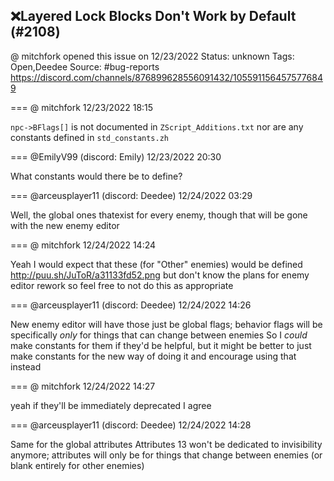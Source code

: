 ## ❌Layered Lock Blocks Don't Work by Default (#2108)
@ mitchfork opened this issue on 12/23/2022
Status: unknown
Tags: Open,Deedee
Source: #bug-reports https://discord.com/channels/876899628556091432/1055911564575776849


=== @ mitchfork 12/23/2022 18:15

`npc->BFlags[]` is not documented in `ZScript_Additions.txt` nor are any constants defined in `std_constants.zh`

=== @EmilyV99 (discord: Emily) 12/23/2022 20:30

What constants would there be to define?

=== @arceusplayer11 (discord: Deedee) 12/24/2022 03:29

Well, the global ones thatexist for every enemy, though that will be gone with the new enemy editor

=== @ mitchfork 12/24/2022 14:24

Yeah I would expect that these (for "Other" enemies) would be defined
http://puu.sh/JuToR/a31133fd52.png
but don't know the plans for enemy editor rework so feel free to not do this as appropriate

=== @arceusplayer11 (discord: Deedee) 12/24/2022 14:26

New enemy editor will have those just be global flags; behavior flags will be specifically *only* for things that can change between enemies
So I *could* make constants for them if they'd be helpful, but it might be better to just make constants for the new way of doing it and encourage using that instead

=== @ mitchfork 12/24/2022 14:27

yeah if they'll be immediately deprecated I agree

=== @arceusplayer11 (discord: Deedee) 12/24/2022 14:28

Same for the global attributes
Attributes 13 won't be dedicated to invisibility anymore; attributes will only be for things that change between enemies
(or blank entirely for other enemies)
